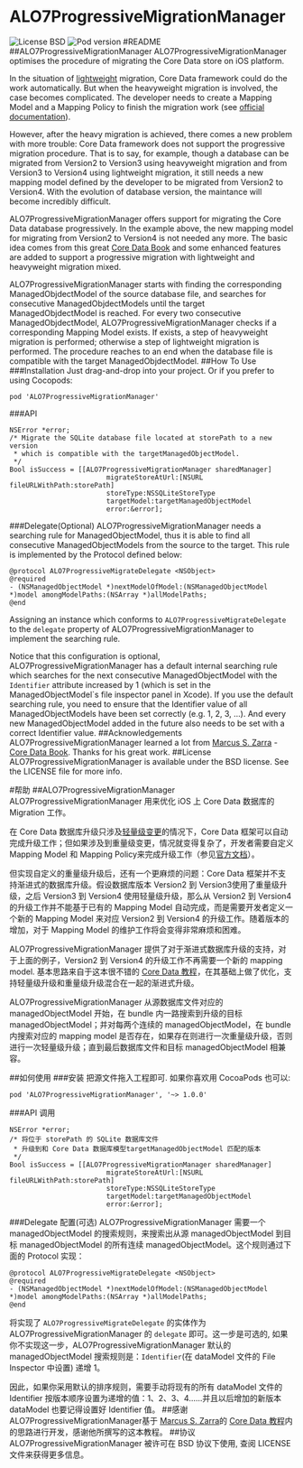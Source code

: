 ALO7ProgressiveMigrationManager
==============================
![License BSD](https://go-shields.herokuapp.com/license-BSD-blue.png)
![Pod version](http://img.shields.io/cocoapods/v/ALO7ProgressiveMigrationManager.svg?style=flat)
#README
##ALO7ProgressiveMigrationManager
ALO7ProgressiveMigrationManager optimises the procedure of migrating the Core Data store on iOS platform.

In the situation of [lightweight][apple document lightweight] migration, Core Data framework could do the work automatically. But when the heavyweight migration is involved, the case becomes complicated. The developer needs to create a Mapping Model and a Mapping Policy to finish the migration work (see [official documentation][apple document migration]).

However, after the heavy migration is achieved, there comes a new problem with more trouble: Core Data framework does not support the progressive migration procedure. That is to say, for example, though a database can be migrated from Version2 to Version3 using heavyweight migration and from Version3 to Version4 using lightweight migration, it still needs a new mapping model defined by the developer to be migrated from Version2 to Version4. With the evolution of database version, the maintance will become incredibly difficult. 

ALO7ProgressiveMigrationManager offers support for migrating the Core Data database progressively. In the example above, the new mapping model for migrating from Version2 to Version4 is not needed any more. The basic idea comes from this great [Core Data Book][core data book] and some enhanced features are added to support a progressive migration with lightweight and heavyweight migration mixed. 

ALO7ProgressiveMigrationManager starts with finding the corresponding ManagedObjdectModel of the source database file, and searches for consecutive ManagedObjdectModels until the target ManagedObjdectModel is reached. For every two consecutive ManagedObjdectModel, ALO7ProgressiveMigrationManager checks if a corresponding Mapping Model exists. If exists, a step of heavyweight migration is performed; otherwise a step of lightweight migration is performed. The procedure reaches to an end when the database file is compatible with the target ManagedObjdectModel.
##How To Use
###Installation
Just drag-and-drop into your project. Or if you prefer to using Cocopods:

    pod 'ALO7ProgressiveMigrationManager'
###API
```
NSError *error;
/* Migrate the SQLite database file located at storePath to a new version 
 * which is compatible with the targetManagedObjectModel.
 */
Bool isSuccess = [[ALO7ProgressiveMigrationManager sharedManager] 
    					migrateStoreAtUrl:[NSURL fileURLWithPath:storePath] 
    					storeType:NSSQLiteStoreType 
    					targetModel:targetManagedObjectModel 
    					error:&error];
```
###Delegate(Optional)
ALO7ProgressiveMigrationManager needs a searching rule for ManagedObjectModel, thus it is able to find all consecutive ManagedObjectModels from the source to the target. This rule is implemented by the Protocol defined below:

```
@protocol ALO7ProgressiveMigrateDelegate <NSObject>
@required
- (NSManagedObjectModel *)nextModelOfModel:(NSManagedObjectModel *)model amongModelPaths:(NSArray *)allModelPaths;
@end
```

Assigning an instance which conforms to ```ALO7ProgressiveMigrateDelegate``` to the ```delegate``` property of ALO7ProgressiveMigrationManager to implement the searching rule. 

Notice that this configuration is optional, ALO7ProgressiveMigrationManager has a default internal searching rule which searches for the next consecutive ManagedObjectModel with the ```Identifier``` attribute increased by 1 (which is  set in the ManagedObjectModel`s file inspector panel in Xcode). If you use the default searching rule, you need to ensure that the Identifier value of all ManagedObjectModels have been set correctly (e.g. 1, 2, 3, ...). And every new ManagedObjectModel added in the future also needs to be set with a correct Identifier value.
##Acknowledgements
ALO7ProgressiveMigrationManager learned a lot from [Marcus S. Zarra][core data book author twitter] - [Core Data Book][core data book]. Thanks for his great work.
##License
ALO7ProgressiveMigrationManager is available under the BSD license. See the LICENSE file for more info.

#帮助
##ALO7ProgressiveMigrationManager
ALO7ProgressiveMigrationManager 用来优化 iOS 上 Core Data 数据库的 Migration 工作。

在 Core Data 数据库升级只涉及[轻量级变更][apple document lightweight]的情况下，Core Data 框架可以自动完成升级工作；但如果涉及到重量级变更，情况就变得复杂了，开发者需要自定义Mapping Model 和 Mapping Policy来完成升级工作（参见[官方文档][apple document migration]）。

但实现自定义的重量级升级后，还有一个更麻烦的问题：Core Data 框架并不支持渐进式的数据库升级。假设数据库版本 Version2 到 Version3使用了重量级升级，之后 Version3 到 Version4 使用轻量级升级，那么从 Version2 到 Version4 的升级工作并不能基于已有的 Mapping Model 自动完成，而是需要开发者定义一个新的 Mapping Model 来对应 Version2 到 Version4 的升级工作。随着版本的增加，对于 Mapping Model 的维护工作将会变得非常麻烦和困难。

ALO7ProgressiveMigrationManager 提供了对于渐进式数据库升级的支持，对于上面的例子，Version2 到 Version4 的升级工作不再需要一个新的 mapping model. 基本思路来自于这本很不错的 [Core Data 教程][core data book]，在其基础上做了优化，支持轻量级升级和重量级升级混合在一起的渐进式升级。

ALO7ProgressiveMigrationManager 从源数据库文件对应的 managedObjectModel 开始，在 bundle 内一路搜索到升级的目标 managedObjectModel；并对每两个连续的 managedObjectModel，在 bundle 内搜索对应的 mapping model 是否存在，如果存在则进行一次重量级升级，否则进行一次轻量级升级；直到最后数据库文件和目标 managedObjectModel 相兼容。

##如何使用
###安装
把源文件拖入工程即可. 如果你喜欢用 CocoaPods 也可以:

    pod 'ALO7ProgressiveMigrationManager', '~> 1.0.0'
###API 调用
```
NSError *error;
/* 将位于 storePath 的 SQLite 数据库文件
 * 升级到和 Core Data 数据库模型targetManagedObjectModel 匹配的版本
 */
Bool isSuccess = [[ALO7ProgressiveMigrationManager sharedManager] 
    					migrateStoreAtUrl:[NSURL fileURLWithPath:storePath] 
    					storeType:NSSQLiteStoreType 
    					targetModel:targetManagedObjectModel 
    					error:&error];
```
###Delegate 配置(可选)
ALO7ProgressiveMigrationManager 需要一个 managedObjectModel 的搜索规则，来搜索出从源 managedObjectModel 到目标 managedObjectModel 的所有连续 managedObjectModel。这个规则通过下面的 Protocol 实现：

```
@protocol ALO7ProgressiveMigrateDelegate <NSObject>
@required
- (NSManagedObjectModel *)nextModelOfModel:(NSManagedObjectModel *)model amongModelPaths:(NSArray *)allModelPaths;
@end
```
将实现了 ```ALO7ProgressiveMigrateDelegate``` 的实体作为 ALO7ProgressiveMigrationManager 的 ```delegate``` 即可。这一步是可选的, 如果你不实现这一步，ALO7ProgressiveMigrationManager 默认的 managedObjectModel 搜索规则是：```Identifier```(在 dataModel 文件的 File Inspector 中设置) 递增 1。

因此，如果你采用默认的排序规则，需要手动将现有的所有 dataModel 文件的 Identifier 按版本顺序设置为递增的值：1、2、3、4......并且以后增加的新版本 dataModel 也要记得设置好 Identifier 值。
##感谢
ALO7ProgressiveMigrationManager基于 [Marcus S. Zarra][core data book author twitter]的 [Core Data 教程][core data book]内的思路进行开发，感谢他所撰写的这本教程。 
##协议
ALO7ProgressiveMigrationManager 被许可在 BSD 协议下使用, 查阅 LICENSE 文件来获得更多信息。

<!-- external links -->
[apple document lightweight]:https://developer.apple.com/library/ios/documentation/Cocoa/Conceptual/CoreDataVersioning/Articles/vmLightweightMigration.html
[apple document migration]:https://developer.apple.com/library/ios/documentation/Cocoa/Conceptual/CoreDataVersioning/Articles/Introduction.html#//apple_ref/doc/uid/TP40004399-CH1-SW1
[core data book]:https://pragprog.com/book/mzcd2/core-data
[core data book author twitter]:https://twitter.com/mzarra
